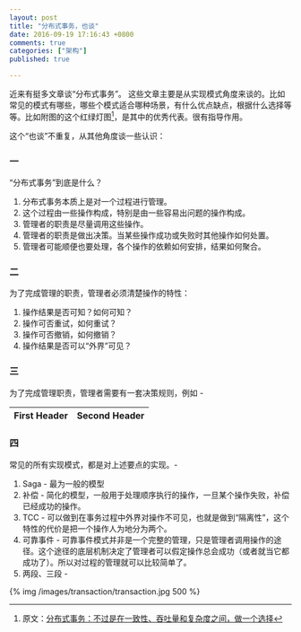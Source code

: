 ```yaml
---
layout: post
title: "分布式事务，也谈"
date: 2016-09-19 17:16:43 +0800
comments: true
categories: ["架构"]
published: true

---
```


近来有挺多文章谈“分布式事务”。
这些文章主要是从实现模式角度来谈的。比如常见的模式有哪些，哪些个模式适合哪种场景，有什么优点缺点，根据什么选择等等。比如附图的这个红绿灯图[^1]，是其中的优秀代表。很有指导作用。

这个“也谈”不重复，从其他角度谈一些认识：

<!--more-->

### 一

“分布式事务”到底是什么？

1. 分布式事务本质上是对一个过程进行管理。
2. 这个过程由一些操作构成，特别是由一些容易出问题的操作构成。
3. 管理者的职责是尽量调用这些操作。
4. 管理者的职责是做出决策。当某些操作成功或失败时其他操作如何处置。
5. 管理者可能顺便也要处理，各个操作的依赖如何安排，结果如何聚合。

### 二

为了完成管理的职责，管理者必须清楚操作的特性：

1. 操作结果是否可知？如何可知？
2. 操作可否重试，如何重试？
3. 操作可否撤销，如何撤销？
3. 操作结果是否可以“外界”可见？

### 三

为了完成管理职责，管理者需要有一套决策规则，例如 - 

First Header  | Second Header
------------- | -------------


### 四
常见的所有实现模式，都是对上述要点的实现。-

1. Saga - 最为一般的模型
2. 补偿 - 简化的模型，一般用于处理顺序执行的操作，一旦某个操作失败，补偿已经成功的操作。
4. TCC - 可以做到在事务过程中外界对操作不可见，也就是做到“隔离性”，这个特性的代价是把一个操作人为地分为两个。
5. 可靠事件 - 可靠事件模式并非是一个完整的管理，只是管理者调用操作的途径。这个途径的底层机制决定了管理者可以假定操作总会成功（或者就当它都成功了）。所以对过程的管理就可以比较简单了。
6. 两段、三段 - 




{% img  /images/transaction/transaction.jpg 500 %}

[^1]: 原文：[分布式事务：不过是在一致性、吞吐量和复杂度之间，做一个选择](http://www.open-open.com/lib/view/open1473404638516.html)